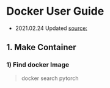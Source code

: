 # Docker User Guide
- 2021.02.24 Updated
[source:](https://www.google.com)

## 1. Make Container
### 1) Find docker Image
   > docker search pytorch
